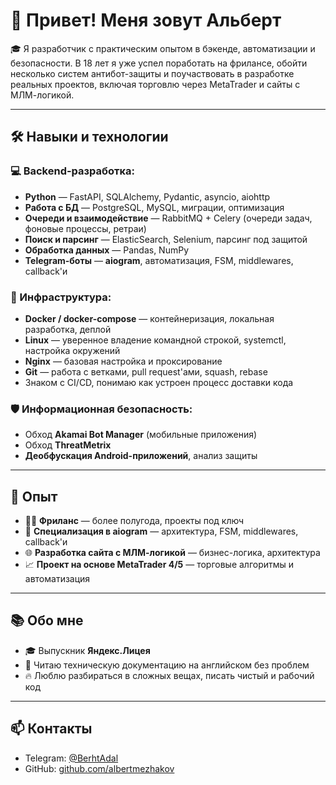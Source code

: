 # 👋 Привет! Меня зовут Альберт

🎓 Я разработчик с практическим опытом в бэкенде, автоматизации и безопасности. В 18 лет я уже успел поработать на фрилансе, обойти несколько систем антибот-защиты и поучаствовать в разработке реальных проектов, включая торговлю через MetaTrader и сайты с МЛМ-логикой.

---

## 🛠️ Навыки и технологии

### 💻 Backend-разработка:
- **Python** — FastAPI, SQLAlchemy, Pydantic, asyncio, aiohttp  
- **Работа с БД** — PostgreSQL, MySQL, миграции, оптимизация  
- **Очереди и взаимодействие** — RabbitMQ + Celery (очереди задач, фоновые процессы, ретраи)  
- **Поиск и парсинг** — ElasticSearch, Selenium, парсинг под защитой  
- **Обработка данных** — Pandas, NumPy  
- **Telegram-боты** — **aiogram**, автоматизация, FSM, middlewares, callback'и  

### 🧰 Инфраструктура:
- **Docker / docker-compose** — контейнеризация, локальная разработка, деплой  
- **Linux** — уверенное владение командной строкой, systemctl, настройка окружений  
- **Nginx** — базовая настройка и проксирование  
- **Git** — работа с ветками, pull request'ами, squash, rebase  
- Знаком с CI/CD, понимаю как устроен процесс доставки кода

### 🛡️ Информационная безопасность:
- Обход **Akamai Bot Manager** (мобильные приложения)  
- Обход **ThreatMetrix**  
- **Деобфускация Android-приложений**, анализ защиты

---

## 🚀 Опыт

- 🧑‍💻 **Фриланс** — более полугода, проекты под ключ  
- 🤖 **Специализация в aiogram** — архитектура, FSM, middlewares, callback'и  
- 🌐 **Разработка сайта с МЛМ-логикой** — бизнес-логика, архитектура  
- 📈 **Проект на основе MetaTrader 4/5** — торговые алгоритмы и автоматизация  

---

## 📚 Обо мне

- 🎓 Выпускник **Яндекс.Лицея**
- 📖 Читаю техническую документацию на английском без проблем  
- 🔥 Люблю разбираться в сложных вещах, писать чистый и рабочий код  

---

## 📫 Контакты

- Telegram: [@BerhtAdal](https://t.me/berhtadal)  
- GitHub: [github.com/albertmezhakov](https://github.com/albertmezhakov)

